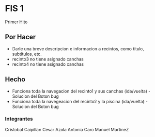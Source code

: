 # FIS 1

Primer Hito

## Por Hacer

* Darle una breve descripcion e informacion a recintos, como titulo, subtitulos, etc.
* recinto3 no tiene asignado canchas
* recinto4 no tiene asignado canchas

## Hecho
* Funciona toda la navegacion del recinto1 y sus canchas (ida/vuelta) - Solucion del Boton bug
* Funciona toda la navegeacion del recinto2 y la piscina (ida/vuelta) - Solucion del Boton bug

### Integrantes

Cristobal Caipillan
Cesar Azola
Antonia Caro
Manuel MartineZ